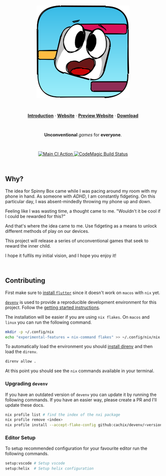 <p align="center">
  <a href="https://spinnybox.com"><img width="300" height="300" src="games/2d/assets/svg/rounded_logo.svg" alt="Spinny Box Logo" /></a>
</p>

<br />

<p align="center">
  <a href="#introduction"><strong>Introduction</strong></a> ·
  <a href="https://spinnybox.com"><strong>Website</strong></a> ·
  <a href="https://preview.spinnybox.com"><strong>Preview Website</strong></a> ·
  <a href="https://spinnybox.com/download"><strong>Download</strong></a>
</p>

<br />

<p align="center">
  <strong>Unconventional</strong> <em>games</em> for <strong>everyone</strong>.
</p>

<br />

<p align="center">
  <a href="https://github.com/spinnybox/universe/actions?query=workflow:ci">
    <img src="https://github.com/spinnybox/universe/workflows/ci/badge.svg?branch=main" title="Main CI Action" />
  </a>
  <a href="https://github.com/spinnybox/universe/actions?query=workflow:ci">
    <img src="https://api.codemagic.io/apps/63ff0ff9a3a9ec94eed2478d/63ff0ff9a3a9ec94eed2478c/status_badge.svg" title="CodeMagic Build Status" />
  </a>

</p>

<br />

## Why?

The idea for Spinny Box came while I was pacing around my room with my phone in hand. As someone
with _ADHD_, I am constantly fidgeting. On this particular day, I was absent-mindedly throwing my
phone up and down.

Feeling like I was wasting time, a thought came to me. "Wouldn't it be cool if I could be rewarded
for this?"

And that's where the idea came to me. Use fidgeting as a means to unlock different methods of play
on our devices.

This project will release a series of unconventional games that seek to reward the inner child.

I hope it fulfils my initial vision, and I hope you enjoy it!

<br />

## Contributing

First make sure to [install `flutter`](https://docs.flutter.dev/get-started/install) since it
doesn't work on `macos` with `nix` yet.

[`devenv`](https://devenv.sh/) is used to provide a reproducible development environment for this
project. Follow the [getting started instructions](https://devenv.sh/getting-started/).

The installation will be easier if you are using `nix flakes`. On `macos` and `linux` you can run
the following command.

```bash
mkdir -p ~/.config/nix
echo "experimental-features = nix-command flakes" >> ~/.config/nix/nix.conf
```

To automatically load the environment you should
[install direnv](https://devenv.sh/automatic-shell-activation/) and then load the `direnv`.

```bash
direnv allow .
```

At this point you should see the `nix` commands available in your terminal.

### Upgrading `devenv`

If you have an outdated version of `devenv` you can update it by running the following commands. If
you have an easier way, please create a PR and I'll update these docs.

```bash
nix profile list # find the index of the nxi package
nix profile remove <index>
nix profile install --accept-flake-config github:cachix/devenv/<version>
```

### Editor Setup

To setup recommended configuration for your favourite editor run the following commands.

```bash
setup:vscode # Setup vscode
setup:helix  # Setup helix configuration
```
